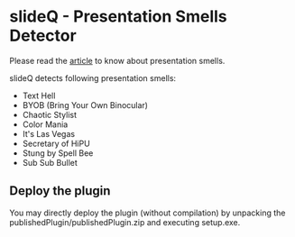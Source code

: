 # slideQ - Presentation Smells Detector

Please read the [article](http://www.tusharma.in/smells/presentation-smells/) to know about presentation smells.

slideQ detects following presentation smells:
- Text Hell
- BYOB (Bring Your Own Binocular)
- Chaotic Stylist
- Color Mania
- It's Las Vegas
- Secretary of HiPU
- Stung by Spell Bee
- Sub Sub Bullet

## Deploy the plugin
You may directly deploy the plugin (without compilation) by unpacking the publishedPlugin/publishedPlugin.zip and executing setup.exe.